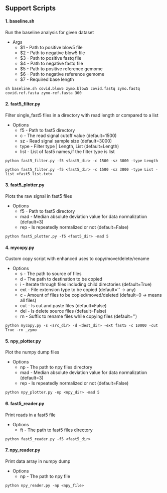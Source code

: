 ## Support Scripts

#### 1. baseline.sh
Run the baseline analysis for given dataset
- Args
  * $1 - Path to positive blow5 file
  * $2 - Path to negative blow5 file
  * $3 - Path to positive fastq file
  * $4 - Path to negative fastq file
  * $5 - Path to positive reference gemome
  * $6 - Path to negative reference gemome
  * $7 - Required base length
```
sh baseline.sh covid.blow5 zymo.blow5 covid.fastq zymo.fastq covid.ref.fasta zymo-ref.fasta 300
```
#### 2. fast5_filter.py
Filter single_fast5 files in a directory with read length or compared to a list
- Options
  * f5 - Path to fast5 directory
  * c - The read signal cutoff value (default=1500)
  * sz - Read signal sample size (default=3000)
  * type - Filter type | Length, List (default=Length)
  * list - List of fast5 names,if the filter type is list
```
python fast5_filter.py -f5 <fast5_dir> -c 1500 -sz 3000 -type Length
```
```
python fast5_filter.py -f5 <fast5_dir> -c 1500 -sz 3000 -type List -list <fast5_list.txt>
```
#### 3. fast5_plotter.py
Plots the raw signal in fast5 files
- Options
  * f5 - Path to fast5 directory
  * mad - Median absolute deviation value for data normalization (default=3)
  * rep   - Is repeatedly normalized or not (default=False)
```
python fast5_plotter.py -f5 <fast5_dir> -mad 5
```

#### 4. mycopy.py
Custom copy script with enhanced uses to copy/move/delete/rename
- Options
  * s - The path to source of files
  * d - The path to destination to be copied
  * i - Iterate through files including child directories (default=True)
  * ext - File extension type to be copied (default='' -> any)
  * c - Amount of files to be copied/moved/deleted (default=0 -> means all files)
  * cut - Is cut and paste files (default=False)
  * del - Is delete source files (default=False)
  * rn - Suffix to rename files while copying files (default='')
```
python mycopy.py -s <src_dir> -d <dest_dir> -ext fast5 -c 10000 -cut True -rn _zymo
```
#### 5. npy_plotter.py
Plot the numpy dump files
- Options
  * np - The path to npy files directory
  * mad - Median absolute deviation value for data normalization (default=3)
  * rep   - Is repeatedly normalized or not (default=False)
```
python npy_plotter.py -np <npy_dir> -mad 5
```
#### 6. fast5_reader.py
Print reads in a fast5 file
- Options
  * ft - The path to fast5 files directory
```
python fast5_reader.py -f5 <fast5_dir>
```
#### 7. npy_reader.py
Print data array in numpy dump
- Options
  * np - The path to npy file
```
python npy_reader.py -np <npy_file>
```
